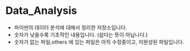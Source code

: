 # Data_Analysis

- 파이썬의 데이터 분석에 대해서 정리한 저장소입니다.
- 숫자가 낮을수록 기초적인 내용입니다. (쉽다는 뜻이 아닙니다.)
- 숫자가 없는 파일,others 에 있는 파일은 아직 수정중이고, 미완성된 파일입니다.

